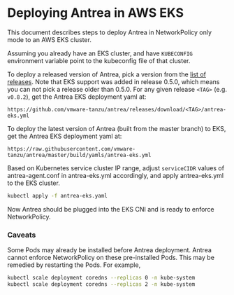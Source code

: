 # Deploying Antrea in AWS EKS

This document describes steps to deploy Antrea in NetworkPolicy only mode to an AWS EKS cluster.

Assuming you already have an EKS cluster, and have ``KUBECONFIG`` environment variable point to
the kubeconfig file of that cluster.

To deploy a released version of Antrea, pick a version from the
[list of releases](https://github.com/vmware-tanzu/antrea/releases).
Note that EKS support was added in release 0.5.0, which means you can not
pick a release older than 0.5.0. For any given release `<TAG>` (e.g. `v0.8.2`),
get the Antrea EKS deployment yaml at:

```
https://github.com/vmware-tanzu/antrea/releases/download/<TAG>/antrea-eks.yml
```

To deploy the latest version of Antrea (built from the master branch) to EKS, get the Antrea EKS
deployment yaml at:

```
https://raw.githubusercontent.com/vmware-tanzu/antrea/master/build/yamls/antrea-eks.yml
```

Based on Kubernetes service cluster IP range, adjust ``serviceCIDR`` values of antrea-agent.conf
in antrea-eks.yml accordingly, and apply antrea-eks.yml to the EKS cluster.

```bash
kubectl apply -f antrea-eks.yaml 
```

Now Antrea should be plugged into the EKS CNI and is ready to enforce NetworkPolicy.

### Caveats

Some Pods may already be installed before Antrea deployment. Antrea cannot enforce NetworkPolicy
on these pre-installed Pods. This may be remedied by restarting the Pods. For example,

```bash
kubectl scale deployment coredns --replicas 0 -n kube-system
kubectl scale deployment coredns --replicas 2 -n kube-system
```